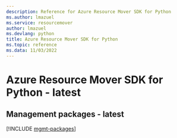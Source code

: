 ```yaml
---
description: Reference for Azure Resource Mover SDK for Python
ms.author: lmazuel
ms.service: resourcemover
author: lmazuel
ms.devlang: python
title: Azure Resource Mover SDK for Python
ms.topic: reference
ms.data: 11/03/2022
---
```

# Azure Resource Mover SDK for Python - latest

## Management packages - latest
[!INCLUDE [mgmt-packages](resource-mover-mgmt-index.md)]